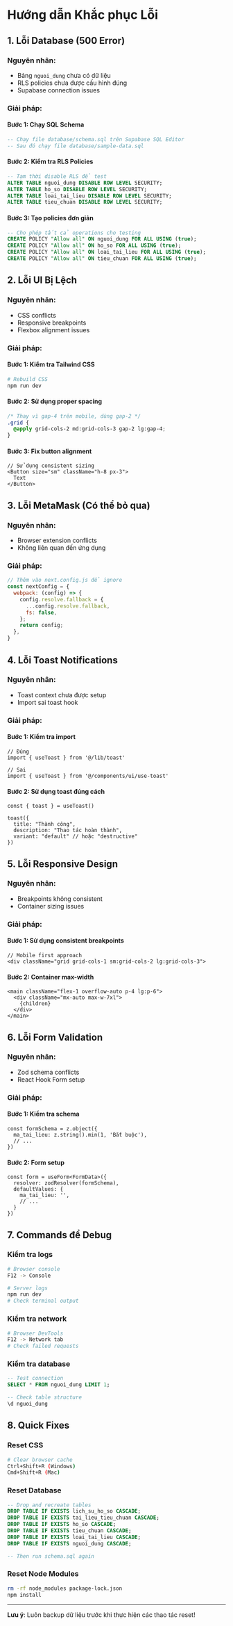 # Hướng dẫn Khắc phục Lỗi

## 1. Lỗi Database (500 Error)

### Nguyên nhân:
- Bảng `nguoi_dung` chưa có dữ liệu
- RLS policies chưa được cấu hình đúng
- Supabase connection issues

### Giải pháp:

#### Bước 1: Chạy SQL Schema
```sql
-- Chạy file database/schema.sql trên Supabase SQL Editor
-- Sau đó chạy file database/sample-data.sql
```

#### Bước 2: Kiểm tra RLS Policies
```sql
-- Tạm thời disable RLS để test
ALTER TABLE nguoi_dung DISABLE ROW LEVEL SECURITY;
ALTER TABLE ho_so DISABLE ROW LEVEL SECURITY;
ALTER TABLE loai_tai_lieu DISABLE ROW LEVEL SECURITY;
ALTER TABLE tieu_chuan DISABLE ROW LEVEL SECURITY;
```

#### Bước 3: Tạo policies đơn giản
```sql
-- Cho phép tất cả operations cho testing
CREATE POLICY "Allow all" ON nguoi_dung FOR ALL USING (true);
CREATE POLICY "Allow all" ON ho_so FOR ALL USING (true);
CREATE POLICY "Allow all" ON loai_tai_lieu FOR ALL USING (true);
CREATE POLICY "Allow all" ON tieu_chuan FOR ALL USING (true);
```

## 2. Lỗi UI Bị Lệch

### Nguyên nhân:
- CSS conflicts
- Responsive breakpoints
- Flexbox alignment issues

### Giải pháp:

#### Bước 1: Kiểm tra Tailwind CSS
```bash
# Rebuild CSS
npm run dev
```

#### Bước 2: Sử dụng proper spacing
```css
/* Thay vì gap-4 trên mobile, dùng gap-2 */
.grid {
  @apply grid-cols-2 md:grid-cols-3 gap-2 lg:gap-4;
}
```

#### Bước 3: Fix button alignment
```tsx
// Sử dụng consistent sizing
<Button size="sm" className="h-8 px-3">
  Text
</Button>
```

## 3. Lỗi MetaMask (Có thể bỏ qua)

### Nguyên nhân:
- Browser extension conflicts
- Không liên quan đến ứng dụng

### Giải pháp:
```javascript
// Thêm vào next.config.js để ignore
const nextConfig = {
  webpack: (config) => {
    config.resolve.fallback = {
      ...config.resolve.fallback,
      fs: false,
    };
    return config;
  },
}
```

## 4. Lỗi Toast Notifications

### Nguyên nhân:
- Toast context chưa được setup
- Import sai toast hook

### Giải pháp:

#### Bước 1: Kiểm tra import
```tsx
// Đúng
import { useToast } from '@/lib/toast'

// Sai
import { useToast } from '@/components/ui/use-toast'
```

#### Bước 2: Sử dụng toast đúng cách
```tsx
const { toast } = useToast()

toast({
  title: "Thành công",
  description: "Thao tác hoàn thành",
  variant: "default" // hoặc "destructive"
})
```

## 5. Lỗi Responsive Design

### Nguyên nhân:
- Breakpoints không consistent
- Container sizing issues

### Giải pháp:

#### Bước 1: Sử dụng consistent breakpoints
```tsx
// Mobile first approach
<div className="grid grid-cols-1 sm:grid-cols-2 lg:grid-cols-3">
```

#### Bước 2: Container max-width
```tsx
<main className="flex-1 overflow-auto p-4 lg:p-6">
  <div className="mx-auto max-w-7xl">
    {children}
  </div>
</main>
```

## 6. Lỗi Form Validation

### Nguyên nhân:
- Zod schema conflicts
- React Hook Form setup

### Giải pháp:

#### Bước 1: Kiểm tra schema
```tsx
const formSchema = z.object({
  ma_tai_lieu: z.string().min(1, 'Bắt buộc'),
  // ...
})
```

#### Bước 2: Form setup
```tsx
const form = useForm<FormData>({
  resolver: zodResolver(formSchema),
  defaultValues: {
    ma_tai_lieu: '',
    // ...
  }
})
```

## 7. Commands để Debug

### Kiểm tra logs
```bash
# Browser console
F12 -> Console

# Server logs
npm run dev
# Check terminal output
```

### Kiểm tra network
```bash
# Browser DevTools
F12 -> Network tab
# Check failed requests
```

### Kiểm tra database
```sql
-- Test connection
SELECT * FROM nguoi_dung LIMIT 1;

-- Check table structure
\d nguoi_dung
```

## 8. Quick Fixes

### Reset CSS
```bash
# Clear browser cache
Ctrl+Shift+R (Windows)
Cmd+Shift+R (Mac)
```

### Reset Database
```sql
-- Drop and recreate tables
DROP TABLE IF EXISTS lich_su_ho_so CASCADE;
DROP TABLE IF EXISTS tai_lieu_tieu_chuan CASCADE;
DROP TABLE IF EXISTS ho_so CASCADE;
DROP TABLE IF EXISTS tieu_chuan CASCADE;
DROP TABLE IF EXISTS loai_tai_lieu CASCADE;
DROP TABLE IF EXISTS nguoi_dung CASCADE;

-- Then run schema.sql again
```

### Reset Node Modules
```bash
rm -rf node_modules package-lock.json
npm install
```

---

**Lưu ý**: Luôn backup dữ liệu trước khi thực hiện các thao tác reset!